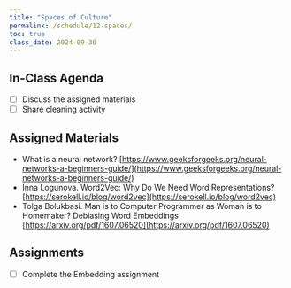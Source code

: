 ```yaml
---
title: "Spaces of Culture"
permalink: /schedule/12-spaces/
toc: true
class_date: 2024-09-30
---
```


## In-Class Agenda

- [ ] Discuss the assigned materials
- [ ] Share cleaning activity

## Assigned Materials

- What is a neural network? [https://www.geeksforgeeks.org/neural-networks-a-beginners-guide/](https://www.geeksforgeeks.org/neural-networks-a-beginners-guide/)
- Inna Logunova. Word2Vec: Why Do We Need Word Representations? [https://serokell.io/blog/word2vec](https://serokell.io/blog/word2vec)
- Tolga Bolukbasi. Man is to Computer Programmer as Woman is to Homemaker? Debiasing Word Embeddings [https://arxiv.org/pdf/1607.06520](https://arxiv.org/pdf/1607.06520)


## Assignments

- [ ] Complete the Embedding assignment
